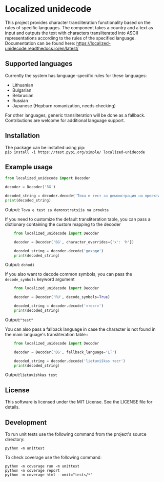 # Localized unidecode

This project provides character transliteration functionality based on the rules of specific languages. The component takes a country and a text as input and outputs the text with characters transliterated into ASCII representations according to the rules of the specified language.  
Documentation can be found here: https://localized-unidecode.readthedocs.io/en/latest/

## Supported languages

Currently the system has language-specific rules for these languages:

- Lithuanian
- Bulgarian
- Belarusian
- Russian
- Japanese (Hepburn romanization, needs checking)

For other languages, generic transliteration will be done as a fallback. Contributions are welcome for additional language support.

## Installation

The package can be installed using pip:  
`pip install -i https://test.pypi.org/simple/ localized-unidecode`

## Example usage

```python
from localized_unidecode import Decoder

decoder = Decoder('BG')

decoded_string = decoder.decode('Това е тест за демонстрация на проекта')
print(decoded_string)
```

Output: `Tova e test za demonstratsiia na proekta`

If you need to customize the default transliteration table, you can pass a dictionary containing the custom mapping to the decoder

```python
    from localized_unidecode import Decoder

    decoder = Decoder('BG', character_overrides={'х': 'h'})

    decoded_string = decoder.decode('доходи')
    print(decoded_string)
```

Output: `dohodi`

If you also want to decode common symbols, you can pass the `decode_symbols` keyword argument

```python
    from localized_unidecode import Decoder

    decoder = Decoder('RU', decode_symbols=True)

    decoded_string = decoder.decode('«тест»')
    print(decoded_string)
```

Output:`"test"`

You can also pass a fallback language in case the character is not found in the main language's transliteration table::

```python
    from localized_unidecode import Decoder

    decoder = Decoder('BG', fallback_language='LT')

    decoded_string = decoder.decode('lietuviškas тест')
    print(decoded_string)
```

Output:`lietuvishkas test`

## License

This software is licensed under the MIT License. See the LICENSE file for details.

## Development

To run unit tests use the following command from the project's source directory:

```
python -m unittest
```

To check coverage use the following command:

```
python -m coverage run -m unittest
python -m coverage report
python -m coverage html --omit="tests/*"
```
